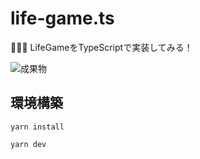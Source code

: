 # life-game.ts

👖👖👖 LifeGameをTypeScriptで実装してみる！  

![成果物](./docs/images/fruit.gif)  

## 環境構築

```shell
yarn install

yarn dev
```
